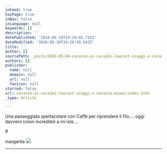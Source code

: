 ```yaml
---
inFeed: true
hasPage: true
inNav: false
inLanguage: null
keywords: []
description: ''
datePublished: '2016-05-10T19:29:01.725Z'
dateModified: '2016-05-10T19:28:40.843Z'
title: ''
author: []
sourcePath: _posts/2016-05-04-vacanze-ai-caraibi-lowcost-viaggi-e-vacanze-miami.md
authors: []
publisher:
  name: null
  domain: null
  url: null
  favicon: null
starred: false
url: vacanze-ai-caraibi-lowcost-viaggi-e-vacanze-miami/index.html
_type: Article

---
```

Una passeggiata spettacolare con Caffè per riprendere il filo.... oggi davvero colori incredibili a mi isla....

‪\#‎

[][0]

margarita‬
![](https://the-grid-user-content.s3-us-west-2.amazonaws.com/5a6fbbc7-9d29-4d41-9519-98501dbc0df3.jpg)

****

[0]: https://www.facebook.com/hashtag/margarita?source=feed_text&story_id=986475684769528